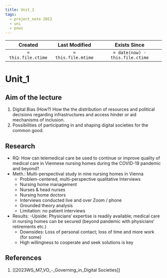 ```yaml
---
title: Unit_1
tags:
  - project_note 2023
  - uni
  - powi
---
```

|     Created      |  Last Modified   |       Exists Since        |
|:----------------:|:----------------:|:----------------:|
| `= this.file.ctime` | `= this.file.mtime` | `= date(now) - this.file.ctime`|

# Unit_1

## Aim of the lecture

1. Digital Bias (How?) How the the distribution of
resources and political decisions
regarding infrastructures and
access hinder or aid mechanisms
of inclusion.
2. Possibilities of participating in and
shaping digital societies for the
common good.

## Research

- RQ: How can telemedical care be used to continue or improve
quality of medical care in Viennese nursing homes during
the COVID-19 pandemic and beyond?
- Meth.: Multi-perspectival study in nine nursing
homes in Vienna
	- Problem-centered, multi-perspective qualitative
Interviews
	- Nursing home management
	- Nurses & head nurses
	- Nursing home doctors
	- Interviews conducted live and over Zoom / phone
	- Grounded theory analysis
	- Limitation: no patient interviews
- Results: 
	-Upside:
Physicians‘ expertise is readily
available; medical care in nursing
homes can be secured (beyond
pandemic with physicians‘ retirements
etc.)
	- Downsides:
Loss of personal contact; loss of time
and more work (for some)
	- High willingness to cooperate and seek
solutions is key
## References
1. [[2023WS_M7_VO_-_Governing_in_Digital Societies]]